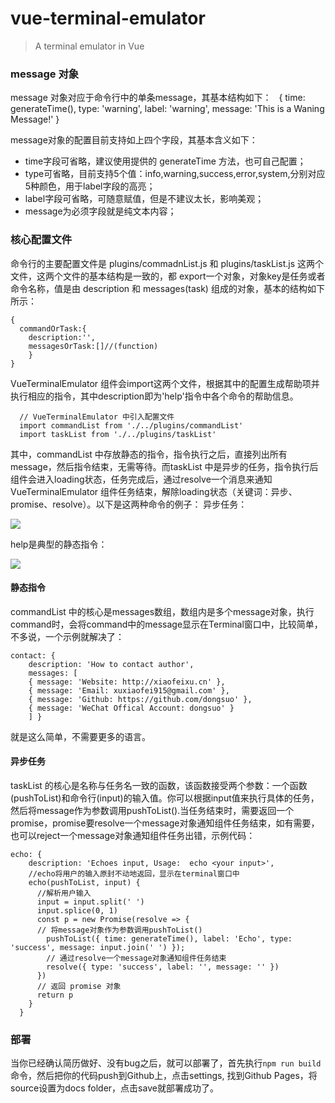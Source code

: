 # vue-terminal-emulator

> A terminal emulator in Vue

### message 对象
message 对象对应于命令行中的单条message，其基本结构如下：
    { 
      time: generateTime(), 
      type: 'warning',
      label: 'warning',
      message: 'This is a Waning Message!' 
    }
    
message对象的配置目前支持如上四个字段，其基本含义如下：
- time字段可省略，建议使用提供的 generateTime 方法，也可自己配置；
- type可省略，目前支持5个值：info,warning,success,error,system,分别对应5种颜色，用于label字段的高亮；
- label字段可省略，可随意赋值，但是不建议太长，影响美观；
- message为必须字段就是纯文本内容；

### 核心配置文件
命令行的主要配置文件是 plugins/commadnList.js 和 plugins/taskList.js 这两个文件，这两个文件的基本结构是一致的，都 export一个对象，对象key是任务或者命令名称，值是由 description 和 messages(task) 组成的对象，基本的结构如下所示：

    {
      commandOrTask:{
        description:'',
        messagesOrTask:[]//(function)
        }
    }

VueTerminalEmulator 组件会import这两个文件，根据其中的配置生成帮助项并执行相应的指令，其中description即为'help'指令中各个命令的帮助信息。

```
  // VueTerminalEmulator 中引入配置文件
  import commandList from './../plugins/commandList'
  import taskList from './../plugins/taskList'
```

其中，commandList 中存放静态的指令，指令执行之后，直接列出所有 message，然后指令结束，无需等待。而taskList 中是异步的任务，指令执行后组件会进入loading状态，任务完成后，通过resolve一个消息来通知VueTerminalEmulator 组件任务结束，解除loading状态（关键词：异步、promise、resolve）。以下是这两种命令的例子：
异步任务：

![](https://user-gold-cdn.xitu.io/2017/11/10/2c49e1275ba4ad1b58528d6968680eee)

help是典型的静态指令：

![](https://user-gold-cdn.xitu.io/2017/11/10/631ebcdca9860e265e21baf7d83c3065)

#### 静态指令
commandList 中的核心是messages数组，数组内是多个message对象，执行command时，会将command中的message显示在Terminal窗口中，比较简单，不多说，一个示例就解决了：

    contact: {
        description: 'How to contact author',
        messages: [
        { message: 'Website: http://xiaofeixu.cn' },
        { message: 'Email: xuxiaofei915@gmail.com' },
        { message: 'Github: https://github.com/dongsuo' },
        { message: 'WeChat Offical Account: dongsuo' }
        ] }
就是这么简单，不需要更多的语言。
#### 异步任务
taskList 的核心是名称与任务名一致的函数，该函数接受两个参数：一个函数(pushToList)和命令行(input)的输入值。你可以根据input值来执行具体的任务，然后将message作为参数调用pushToList().当任务结束时，需要返回一个promise，promise要resolve一个message对象通知组件任务结束，如有需要，也可以reject一个message对象通知组件任务出错，示例代码：

    echo: {
        description: 'Echoes input, Usage:  echo <your input>',
        //echo将用户的输入原封不动地返回，显示在terminal窗口中
        echo(pushToList, input) {
          //解析用户输入
          input = input.split(' ')
          input.splice(0, 1)
          const p = new Promise(resolve => {
          // 将message对象作为参数调用pushToList()
            pushToList({ time: generateTime(), label: 'Echo', type: 'success', message: input.join(' ') });
            // 通过resolve一个message对象通知组件任务结束
            resolve({ type: 'success', label: '', message: '' })
          })
          // 返回 promise 对象
          return p
        }
      }

### 部署
当你已经确认简历做好、没有bug之后，就可以部署了，首先执行`npm run build`命令，然后把你的代码push到Github上，点击settings, 找到Github Pages，将source设置为docs folder，点击save就部署成功了。
